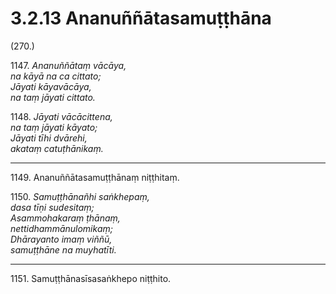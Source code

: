 

# 3.2.13 Ananuññātasamuṭṭhāna




(270.)

1147\. _Ananuññātaṃ vācāya,_  
_na kāyā na ca cittato;_  
_Jāyati kāyavācāya,_  
_na taṃ jāyati cittato._  


1148\. _Jāyati vācācittena,_  
_na taṃ jāyati kāyato;_  
_Jāyati tīhi dvārehi,_  
_akataṃ catuṭhānikaṃ._  


---

1149\. Ananuññātasamuṭṭhānaṃ niṭṭhitaṃ.



1150\. _Samuṭṭhānañhi saṅkhepaṃ,_  
_dasa tīṇi sudesitaṃ;_  
_Asammohakaraṃ ṭhānaṃ,_  
_nettidhammānulomikaṃ;_  
_Dhārayanto imaṃ viññū,_  
_samuṭṭhāne na muyhatīti._  


---

1151\. Samuṭṭhānasīsasaṅkhepo niṭṭhito.






